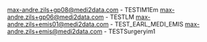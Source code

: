 max-andre.zils+gp08@medi2data.com   - TESTIM1Em
max-andre.zils+gp06@medi2data.com   - TESTLM
max-andre.zils+emis01@medi2data.com - TEST_EARL_MEDI_EMIS
max-andre.zils+emis@medi2data.com   - TESTSurgeryim1 
